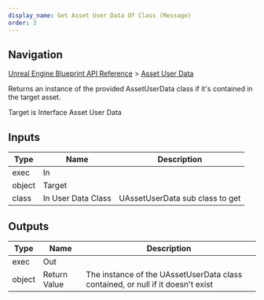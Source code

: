 ```yaml
---
display_name: Get Asset User Data Of Class (Message)
order: 3
---
```

## Navigation

[Unreal Engine Blueprint API Reference](https://dev.epicgames.com/documentation/en-us/unreal-engine/BlueprintAPI) > [Asset User Data](https://dev.epicgames.com/documentation/en-us/unreal-engine/BlueprintAPI/AssetUserData)

Returns an instance of the provided AssetUserData class if it's contained in the target asset.

Target is Interface Asset User Data

## Inputs

| Type | Name | Description |
| --- | --- | --- |
| exec | In |  |
| object | Target |  |
| class | In User Data Class | UAssetUserData sub class to get |

## Outputs

| Type | Name | Description |
| --- | --- | --- |
| exec | Out |  |
| object | Return Value | The instance of the UAssetUserData class contained, or null if it doesn't exist |

